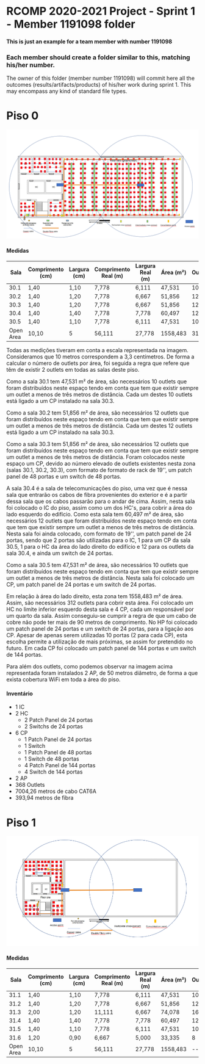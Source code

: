 RCOMP 2020-2021 Project - Sprint 1 - Member 1191098 folder
===========================================

#### This is just an example for a team member with number 1191098 ####
### Each member should create a folder similar to this, matching his/her number. ###
The owner of this folder (member number 1191098) will commit here all the outcomes (results/artifacts/products)		       of his/her work during sprint 1. This may encompass any kind of standard file types.

# Piso 0 #
![Piso0](Piso0.PNG)

#### Medidas ####

| Sala | Comprimento (cm) | Largura (cm) | Comprimento Real (m) | Largura Real (m) | Área (m²) | Outlets |
|----------|----------|----------|---------|---------|---------|----------|
| 30.1 | 1,40 | 1,10 | 7,778 | 6,111 | 47,531 | 10 |
| 30.2 | 1,40 | 1,20 | 7,778 | 6,667 | 51,856 | 12 |
| 30.3 | 1,40 | 1,20 | 7,778 | 6,667 | 51,856 | 12 |
| 30.4 | 1,40 | 1,40 | 7,778 | 7,778 | 60,497 | 12 |
| 30.5 | 1,40 | 1,10 | 7,778 | 6,111 | 47,531 | 10 |
| Open Area | 10,10 | 5 | 56,111 | 27,778 | 1558,483 | 312 |

Todas as medições tiveram em conta a escala representada na imagem. Consideramos que 10 metros correspondem a 3,3 centímetros. De forma a calcular o número de outlets por área, foi seguida a regra que refere que têm de existir 2 outlets em todas as salas deste piso.

Como a sala 30.1 tem 47,531 m² de área, são necessários 10 outlets que foram distribuídos neste espaço tendo em conta que tem que existir sempre um outlet a menos de três metros de distância. 
Cada um destes 10 outlets está ligado a um CP instalado na sala 30.3.

Como a sala 30.2 tem 51,856 m² de área, são necessários 12 outlets que foram distribuídos neste espaço tendo em conta que tem que existir sempre um outlet a menos de três metros de distância.
Cada um destes 12 outlets está ligado a um CP instalado na sala 30.3.

Como a sala 30.3 tem 51,856 m² de área, são necessários 12 outlets que foram distribuídos neste espaço tendo em conta que tem que existir sempre um outlet a menos de três metros de distância.
Foram colocados neste espaço um CP, devido ao número elevado de outlets existentes nesta zona (salas 30.1, 30.2, 30.3), com formato de formato de rack de 19'', um patch panel de 48 portas e um switch de 48 portas.

A sala 30.4 é a sala de telecomunicações do piso, uma vez que é nessa sala que entrarão os cabos de fibra provenientes do exterior e é a partir dessa sala que os cabos passarão para o andar de cima. Assim, nesta sala foi colocado o IC do piso, assim como um dos HC's, para cobrir a área do lado esquerdo do edifício.
Como esta sala tem 60,497 m² de área, são necessários 12 outlets que foram distribuídos neste espaço tendo em conta que tem que existir sempre um outlet a menos de três metros de distância. 
Nesta sala foi ainda colocado, com formato de 19'', um patch panel de 24 portas, sendo que 2 portas são utilizadas para o IC, 1 para um CP da sala 30.5, 1 para o HC da área do lado direito do edifício e 12 para os outlets da sala 30.4, e ainda um switch de 24 portas.

Como a sala 30.5 tem 47,531 m² de área, são necessários 10 outlets que foram distribuídos neste espaço tendo em conta que tem que existir sempre um outlet a menos de três metros de distância.
Nesta sala foi colocado um CP, um patch panel de 24 portas e um switch de 24 portas.

Em relação à área do lado direito, esta zona tem 1558,483 m² de área. Assim, são necessários 312 outlets para cobrir esta área. Foi colocado um HC no limite inferior esquerdo desta sala e 4 CP, cada um responsável por um quarto da sala. Assim conseguiu-se cumprir a regra de que um cabo de cobre não pode ter mais de 90 metros de comprimento. 
No HP foi colocado um patch panel de 24 portas e um switch de 24 portas, para a ligação aos CP. Apesar de apenas serem utilizadas 10 portas (2 para cada CP), esta escolha permite a utilização de mais próximas, se assim for pretendido no futuro. Em cada CP foi colocado um patch panel de 144 portas e um switch de 144 portas. 

Para além dos outlets, como podemos observar na imagem acima representada foram instalados 2 AP, de 50 metros diâmetro, de forma a que exista cobertura WiFi em toda a área do piso.

#### Inventário ####
* 1 IC
* 2 HC
    * 2 Patch Panel de 24 portas
    * 2 Switchs de 24 portas
* 6 CP
    * 1 Patch Panel de 24 portas
    * 1 Switch
    * 1 Patch Panel de 48 portas
    * 1 Switch de 48 portas
    * 4 Patch Panel de 144 portas
    * 4 Switch de 144 portas
* 2 AP
* 368 Outlets
* 7004,26 metros de cabo CAT6A
* 393,94 metros de fibra

# Piso 1 #
![Piso1](Piso1.PNG)

#### Medidas ####

| Sala | Comprimento (cm) | Largura (cm) | Comprimento Real (m) | Largura Real (m) | Área (m²) | Outlets |
|----------|----------|----------|---------|---------|---------|----------|
| 31.1 | 1,40 | 1,10 | 7,778 | 6,111 | 47,531 | 10 |
| 31.2 | 1,40 | 1,20 | 7,778 | 6,667 | 51,856 | 12 |
| 31.3 | 2,00 | 1,20 | 11,111 | 6,667 | 74,078 | 16 |
| 31.4 | 1,40 | 1,40 | 7,778 | 7,778 | 60,497 | 12 |
| 31.5 | 1,40 | 1,10 | 7,778 | 6,111 | 47,531 | 10 |
| 31.6 | 1,20 | 0,90 | 6,667 | 5,000 | 33,335 | 8 |
| Open Area | 10,10 | 5 | 56,111 | 27,778 | 1558,483 |-----|